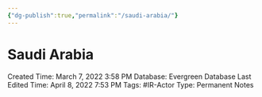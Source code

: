 ```yaml
---
{"dg-publish":true,"permalink":"/saudi-arabia/"}
---
```


# Saudi Arabia

Created Time: March 7, 2022 3:58 PM
Database: Evergreen Database
Last Edited Time: April 8, 2022 7:53 PM
Tags: #IR-Actor
Type: Permanent Notes
